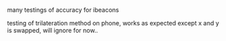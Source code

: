 many testings of accuracy for ibeacons

testing of trilateration method on phone, works as expected except x and y is swapped, will ignore for now..

